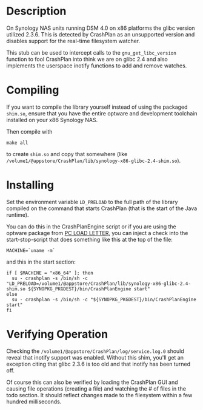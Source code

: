 Description
===========

On Synology NAS units running DSM 4.0 on x86 platforms the glibc version utilized 2.3.6. This is detected by CrashPlan as an unsupported version and disables support for the real-time filesystem watcher.

This stub can be used to intercept calls to the `gnu_get_libc_version` function to fool CrashPlan into think we are on glibc 2.4 and also implements the userspace inotify functions to add and remove watches. 

Compiling
=========

If you want to compile the library yourself instead of using the packaged `shim.so`, ensure that you have the entire optware and development toolchain installed on your x86 Synology NAS.

Then compile with

    make all

to create `shim.so` and copy that somewhere (like `/volume1/@appstore/CrashPlan/lib/synology-x86-glibc-2.4-shim.so`).

Installing
==========

Set the environment variable `LD_PRELOAD` to the full path of the library compiled on the command that starts CrashPlan (that is the start of the Java runtime).

You can do this in the CrashPlanEngine script or if you are using the optware package from [PC LOAD LETTER](http://pcloadletter.co.uk/2012/01/30/crashplan-syno-package/), you can inject a check into the start-stop-script that does something like this at the top of the file:

    MACHINE=`uname -m`

and this in the start section:

    if [ $MACHINE = "x86_64" ]; then
      su - crashplan -s /bin/sh -c "LD_PRELOAD=/volume1/@appstore/CrashPlan/lib/synology-x86-glibc-2.4-shim.so ${SYNOPKG_PKGDEST}/bin/CrashPlanEngine start"
    else
      su - crashplan -s /bin/sh -c "${SYNOPKG_PKGDEST}/bin/CrashPlanEngine start"
    fi

Verifying Operation
===================

Checking the `/volume1/@appstore/CrashPlan/log/service.log.0` should reveal that inotify support was enabled. Without this shim, you'll get an exception citing that glibc 2.3.6 is too old and that inotify has been turned off.

Of course this can also be verified by loading the CrashPlan GUI and causing file operations (creating a file) and watching the # of files in the todo section. It should reflect changes made to the filesystem within a few hundred milliseconds. 
